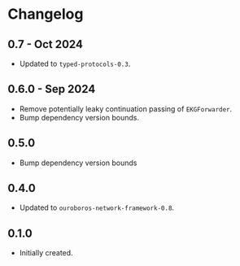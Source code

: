 # Changelog

## 0.7 - Oct 2024

* Updated to `typed-protocols-0.3`.

## 0.6.0 - Sep 2024

* Remove potentially leaky continuation passing of `EKGForwarder`.
* Bump dependency version bounds.

## 0.5.0

* Bump dependency version bounds

## 0.4.0

* Updated to `ouroboros-network-framework-0.8`.

## 0.1.0

* Initially created.
